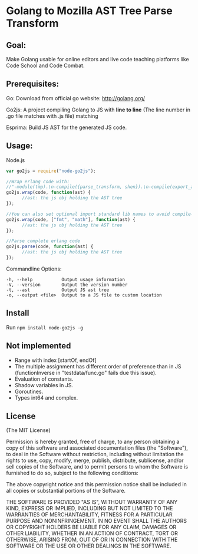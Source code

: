Golang to Mozilla AST Tree Parse Transform
=================================

Goal:
---------
Make Golang usable for online editors and live code teaching platforms like Code School and Code Combat.


Prerequisites:
---------

Go: Download from official go website: http://golang.org/

Go2js: A project compiling Golang to JS with **line to line** (The line number in .go file matches with .js file) matching

Esprima: Build JS AST for the generated JS code.


Usage:
---------

  Node.js
  
  ```Javascript
  var go2js = require("node-go2js");
  
  //Wrap erlang code with: 
  //"-module(tmp).\n-compile({parse_transform, shen}).\n-compile(export_all).\n-js([start/0]).\nstart() ->\n";
  go2js.wrap(code, function(ast) {
        //ast: the js obj holding the AST tree
  });

  //You can also set optional import standard lib names to avoid compile-time errors
  go2js.wrap(code, ["fmt", "math"], function(ast) {
        //ast: the js obj holding the AST tree
  });
  
  //Parse complete erlang code
  go2js.parse(code, function(ast) {
        //ast: the js obj holding the AST tree
  });
  
  ```

  Commandline Options:

    -h, --help           Output usage information
    -V, --version        Output the version number
    -t, --ast            Output JS ast tree
    -o, --output <file>  Output to a JS file to custom location


Install
---------

Run `npm install node-go2js -g`


Not implemented
---------

+ Range with index [startOf, endOf]
+ The multiple assignment has different order of preference than in JS
 (functionInverse in "testdata/func.go" fails due this issue).
+ Evaluation of constants.
+ Shadow variables in JS.
+ Goroutines.
+ Types int64 and complex.


## License

(The MIT License)

Permission is hereby granted, free of charge, to any person obtaining a copy
of this software and associated documentation files (the "Software"), to deal
in the Software without restriction, including without limitation the rights
to use, copy, modify, merge, publish, distribute, sublicense, and/or sell
copies of the Software, and to permit persons to whom the Software is
furnished to do so, subject to the following conditions:

The above copyright notice and this permission notice shall be included in
all copies or substantial portions of the Software.

THE SOFTWARE IS PROVIDED "AS IS", WITHOUT WARRANTY OF ANY KIND, EXPRESS OR
IMPLIED, INCLUDING BUT NOT LIMITED TO THE WARRANTIES OF MERCHANTABILITY,
FITNESS FOR A PARTICULAR PURPOSE AND NONINFRINGEMENT. IN NO EVENT SHALL THE
AUTHORS OR COPYRIGHT HOLDERS BE LIABLE FOR ANY CLAIM, DAMAGES OR OTHER
LIABILITY, WHETHER IN AN ACTION OF CONTRACT, TORT OR OTHERWISE, ARISING FROM,
OUT OF OR IN CONNECTION WITH THE SOFTWARE OR THE USE OR OTHER DEALINGS IN
THE SOFTWARE.

